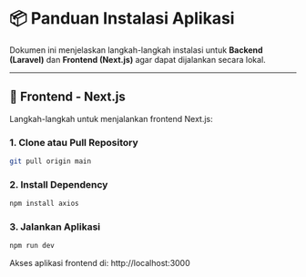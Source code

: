 # 📦 Panduan Instalasi Aplikasi

Dokumen ini menjelaskan langkah-langkah instalasi untuk **Backend (Laravel)** dan **Frontend (Next.js)** agar dapat dijalankan secara lokal.

---

## 🔧 Frontend - Next.js

Langkah-langkah untuk menjalankan frontend Next.js:

### 1. Clone atau Pull Repository
```bash
git pull origin main
```

### 2. Install Dependency
```bash
npm install axios
```

### 3. Jalankan Aplikasi
```bash
npm run dev
```

Akses aplikasi frontend di: http://localhost:3000